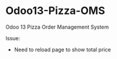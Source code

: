 # Odoo13-Pizza-OMS
Odoo 13 Pizza Order Management System

Issue:
- Need to reload page to show total price
